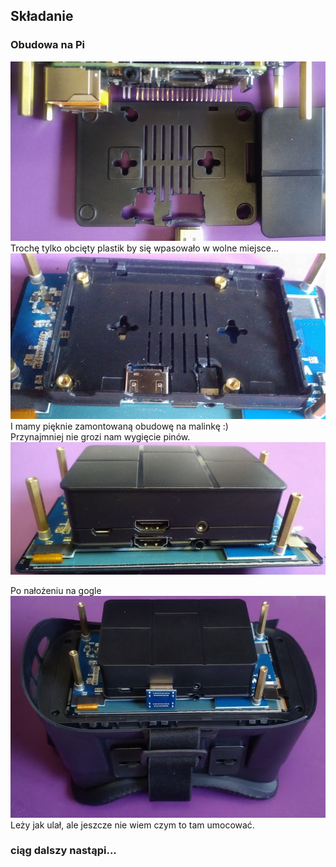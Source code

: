 
## Składanie


### Obudowa na Pi

![obudowa](nb_pics/case01.jpg)<br>
Trochę tylko obcięty plastik by się wpasowało w wolne miejsce...<br>
![obudowa](nb_pics/case02.jpg)<br>
I mamy pięknie zamontowaną obudowę na malinkę :)<br>
Przynajmniej nie grozi nam wygięcie pinów.<br>
![obudowa](nb_pics/case03.jpg)<br>

Po nałożeniu na gogle<br>
![zestaw](nb_pics/set02.jpg)<br>
Leży jak ulał, ale jeszcze nie wiem czym to tam umocować.


### ciąg dalszy nastąpi...